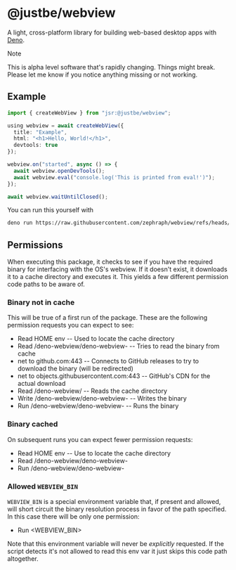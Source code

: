# @justbe/webview

A light, cross-platform library for building web-based desktop apps with [Deno](https://deno.com/).

> [!NOTE]  
> This is alpha level software that's rapidly changing. Things might break. Please let me know if you notice anything missing or not working.

## Example

```typescript
import { createWebView } from "jsr:@justbe/webview";

using webview = await createWebView({
  title: "Example",
  html: "<h1>Hello, World!</h1>",
  devtools: true
});

webview.on("started", async () => {
  await webview.openDevTools();
  await webview.eval("console.log('This is printed from eval!')");
});

await webview.waitUntilClosed();
```

You can run this yourself with

```sh
deno run https://raw.githubusercontent.com/zephraph/webview/refs/heads/main/examples/simple.ts
```

## Permissions

When executing this package, it checks to see if you have the required binary for interfacing with the OS's webview. If it doesn't exist, it downloads it to a cache directory and executes it. This yields a few different permission code paths to be aware of.

### Binary not in cache

This will be true of a first run of the package. These are the following permission requests you can expect to see:

- Read HOME env -- Used to locate the cache directory
- Read <cache>/deno-webview/deno-webview-<version> -- Tries to read the binary from cache
- net to github.com:443 -- Connects to GitHub releases to try to download the binary (will be redirected)
- net to objects.githubusercontent.com:443 -- GitHub's CDN for the actual download
- Read <cache>/deno-webview/ -- Reads the cache directory
- Write <cache>/deno-webview/deno-webview-<version> -- Writes the binary
- Run <cache>/deno-webview/deno-webview-<version> -- Runs the binary

### Binary cached

On subsequent runs you can expect fewer permission requests:

- Read HOME env -- Use to locate the cache directory
- Read <cache>/deno-webview/deno-webview-<version>
- Run <cache>/deno-webview/deno-webview-<version>

### Allowed `WEBVIEW_BIN`

`WEBVIEW_BIN` is a special environment variable that, if present and allowed, will short circuit
the binary resolution process in favor of the path specified. In this case there will be only one permission:

- Run <WEBVIEW_BIN>

Note that this environment variable will never be _explicitly_ requested. If the script detects it's not allowed to read this env var it just skips this code path altogether.
